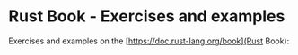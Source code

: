 # Rust Book - Exercises and examples

Exercises and examples on the [https://doc.rust-lang.org/book](Rust Book):
